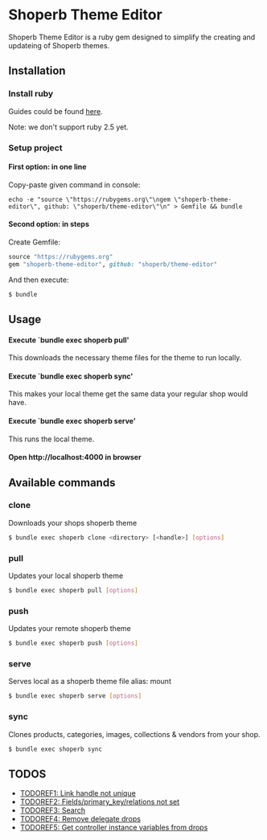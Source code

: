 # Shoperb Theme Editor

Shoperb Theme Editor is a ruby gem designed to simplify the creating and updateing of Shoperb themes.

## Installation
### Install ruby
Guides could be found  [here](https://www.ruby-lang.org/en/documentation/installation/).

Note: we don't support ruby 2.5 yet.

### Setup project
#### First option: in one line
Copy-paste given command in console:
```
echo -e "source \"https://rubygems.org\"\ngem \"shoperb-theme-editor\", github: \"shoperb/theme-editor\"\n" > Gemfile && bundle
```

#### Second option: in steps
Create Gemfile:
```ruby
source "https://rubygems.org"
gem "shoperb-theme-editor", github: "shoperb/theme-editor"
```
And then execute:
```bash
$ bundle
```

## Usage
#### Execute `bundle exec shoperb pull'
This downloads the necessary theme files for the theme to run locally.
#### Execute `bundle exec shoperb sync'
This makes your local theme get the same data your regular shop would have.
#### Execute `bundle exec shoperb serve'
This runs the local theme.
#### Open http://localhost:4000 in browser

## Available commands

### clone
Downloads your shops shoperb theme
```bash
$ bundle exec shoperb clone <directory> [<handle>] [options]
```

### pull
Updates your local shoperb theme
```bash
$ bundle exec shoperb pull [options]
```

### push
Updates your remote shoperb theme
```bash
$ bundle exec shoperb push [options]
```

### serve
Serves local as a shoperb theme file
alias: mount
```bash
$ bundle exec shoperb serve [options]
```

### sync
Clones products, categories, images, collections & vendors from your shop.
```bash
$ bundle exec shoperb sync
```

## TODOS
* [TODOREF1: Link handle not unique](http://code.perfectline.co/search?search=TODOREF1&project_id=64&search_code=true)
* [TODOREF2: Fields/primary_key/relations not set](http://code.perfectline.co/search?search=TODOREF2&project_id=64&search_code=true)
* [TODOREF3: Search](http://code.perfectline.co/search?search=TODOREF3&project_id=64&search_code=true)
* [TODOREF4: Remove delegate drops](http://code.perfectline.co/search?search=TODOREF4&project_id=64&search_code=true)
* [TODOREF5: Get controller instance variables from drops](http://code.perfectline.co/search?search=TODOREF5&project_id=64&search_code=true)
